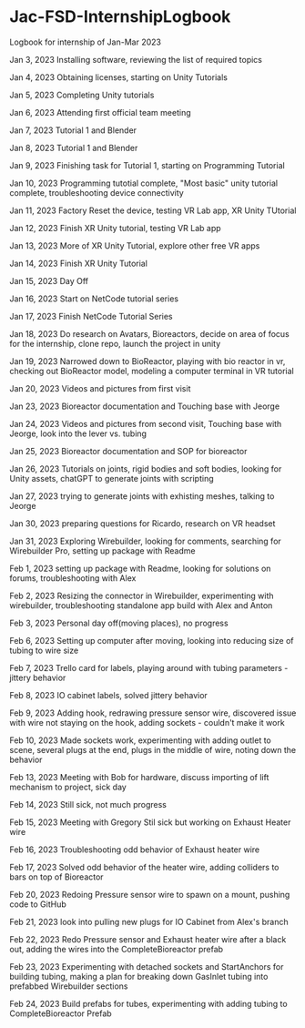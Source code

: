 # Jac-FSD-InternshipLogbook
Logbook for internship of Jan-Mar 2023

Jan 3, 2023
Installing software, reviewing the list of required topics

Jan 4, 2023
Obtaining licenses, starting on Unity Tutorials

Jan 5, 2023
Completing Unity tutorials

Jan 6, 2023
Attending first official team meeting

Jan 7, 2023
Tutorial 1 and Blender

Jan 8, 2023
Tutorial 1 and Blender

Jan 9, 2023
Finishing task for Tutorial 1, starting on Programming Tutorial

Jan 10, 2023
Programming tutotial complete, "Most basic" unity tutorial complete, troubleshooting device connectivity

Jan 11, 2023
Factory Reset the device, testing VR Lab app, XR Unity TUtorial

Jan 12, 2023
Finish XR Unity tutorial, testing VR Lab app

Jan 13, 2023
More of XR Unity Tutorial, explore other free VR apps

Jan 14, 2023
Finish XR Unity Tutorial

Jan 15, 2023
Day Off

Jan 16, 2023
Start on NetCode tutorial series

Jan 17, 2023
Finish NetCode Tutorial Series

Jan 18, 2023
Do research on Avatars, Bioreactors, decide on area of focus for the internship, clone repo, launch the project in unity

Jan 19, 2023
Narrowed down to BioReactor, playing with bio reactor in vr, checking out BioReactor model, modeling a computer terminal in VR tutorial

Jan 20, 2023
Videos and pictures from first visit

Jan 23, 2023
Bioreactor documentation and Touching base with Jeorge

Jan 24, 2023
Videos and pictures from second visit, Touching base with Jeorge, look into the lever vs. tubing

Jan 25, 2023
Bioreactor documentation and SOP for bioreactor

Jan 26, 2023
Tutorials on joints, rigid bodies and soft bodies, looking for Unity assets, chatGPT to generate joints with scripting 

Jan 27, 2023
trying to generate joints with exhisting meshes, talking to Jeorge

Jan 30, 2023
preparing questions for Ricardo, research on VR headset

Jan 31, 2023
Exploring Wirebuilder, looking for comments, searching for Wirebuilder Pro, setting up package with Readme

Feb 1, 2023
setting up package with Readme, looking for solutions on forums, troubleshooting with Alex

Feb 2, 2023
Resizing the connector in Wirebuilder, experimenting with wirebuilder, troubleshooting standalone app build with Alex and Anton

Feb 3, 2023 
Personal day off(moving places), no progress

Feb 6, 2023
Setting up computer after moving, looking into reducing size of tubing to wire size

Feb 7, 2023
Trello card for labels, playing around with tubing parameters - jittery behavior

Feb 8, 2023
IO cabinet labels, solved jittery behavior

Feb 9, 2023
Adding hook, redrawing pressure sensor wire, discovered issue with wire not staying on the hook, adding sockets - couldn't make it work

Feb 10, 2023
Made sockets work, experimenting with adding outlet to scene, several plugs at the end, plugs in the middle of wire, noting down the behavior

Feb 13, 2023
Meeting with Bob for hardware, discuss importing of lift mechanism to project, sick day

Feb 14, 2023
Still sick, not much progress

Feb 15, 2023
Meeting with Gregory
Stil sick but working on Exhaust Heater wire

Feb 16, 2023
Troubleshooting odd behavior of Exhaust heater wire

Feb 17, 2023
Solved odd behavior of the heater wire, adding colliders to bars on top of Bioreactor 

Feb 20, 2023
Redoing Pressure sensor wire to spawn on a mount, pushing code to GitHub

Feb 21, 2023
look into pulling new plugs for IO Cabinet from Alex's branch

Feb 22, 2023
Redo Pressure sensor and Exhaust heater wire after a black out, adding the wires into the CompleteBioreactor prefab

Feb 23, 2023
Experimenting with detached sockets and StartAnchors for building tubing, making a plan for breaking down GasInlet tubing into prefabbed Wirebuilder sections

Feb 24, 2023
Build prefabs for tubes, experimenting with adding tubing to CompleteBioreactor Prefab


